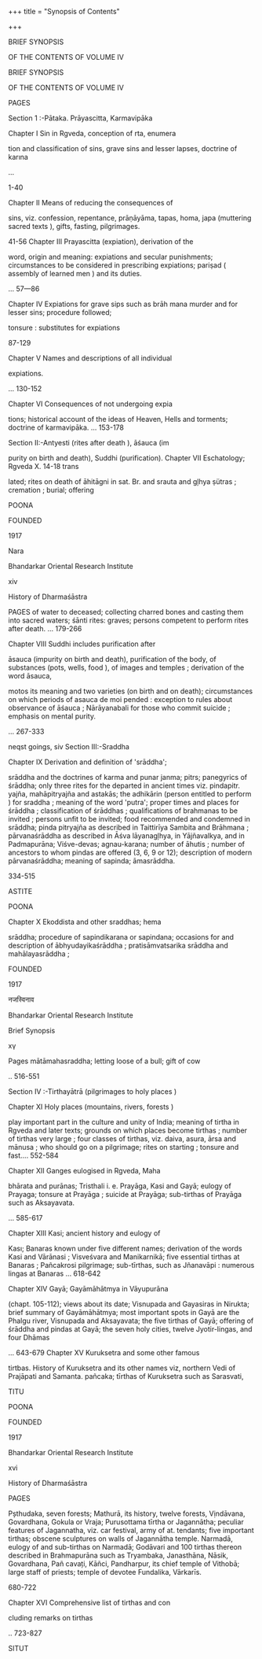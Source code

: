 +++
title = "Synopsis of Contents"

+++

BRIEF SYNOPSIS

OF THE CONTENTS OF VOLUME IV

BRIEF SYNOPSIS

OF THE CONTENTS OF VOLUME IV

PAGES

Section 1 :-Pātaka. Prāyascitta, Karmavipāka

Chapter I Sin in Rgveda, conception of rta, enumera

tion and classification of sins, grave sins and lesser lapses, doctrine of karına

...

1-40

Chapter II Means of reducing the consequences of

sins, viz. confession, repentance, prāṇāyāma, tapas, homa, japa (muttering sacred texts ), gifts, fasting, pilgrimages.

41-56 Chapter III Prayascitta (expiation), derivation of the

word, origin and meaning: expiations and secular punishments; circumstances to be considered in prescribing expiations; pariṣad ( assembly of learned men ) and its duties.

... 57—86

Chapter IV Expiations for grave sips such as brāh mana murder and for lesser sins; procedure followed;

tonsure : substitutes for expiations

87-129

Chapter V Names and descriptions of all individual

expiations.

... 130-152

Chapter VI Consequences of not undergoing expia

tions; historical account of the ideas of Heaven, Hells and torments; doctrine of karmavipāka. ... 153-178

Section II:-Antyesti (rites after death ), āśauca (im

purity on birth and death), Suddhi (purification). Chapter VII Eschatology; Rgveda X. 14-18 trans

lated; rites on death of āhitāgni in sat. Br. and srauta and gļhya ṣütras ; cremation ; burial; offering

POONA

FOUNDED

1917

Nara

Bhandarkar Oriental Research Institute

xiv

History of Dharmaśāstra

PAGES of water to deceased; collecting charred bones and casting them into sacred waters; śānti rites: graves; persons competent to perform rites after death. ... 179-266

Chapter VIII Suddhi includes purification after

āsauca (impurity on birth and death), purification of the body, of substances (pots, wells, food ), of images and temples ; derivation of the word āsauca,

motos its meaning and two varieties (on birth and on death); circumstances on which periods of asauca de moi pended : exception to rules about observance of āśauca ; Nārāyanabali for those who commit suicide ; emphasis on mental purity.

... 267-333

neqst goings, siv Section III:-Sraddha

Chapter IX Derivation and definition of 'srāddha';

srāddha and the doctrines of karma and punar janma; pitrs; panegyrics of śrāddha; only three rites for the departed in ancient times viz. pindapitr. yajña, mahāpitryajña and astakās; the adhikārin (person entitled to perform ) for sraddha ; meaning of the word 'putra'; proper times and places for śrāddha ; classification of śrāddhas ; qualifications of brahmanas to be invited ; persons unfit to be invited; food recommended and condemned in srāddha; pinda pitryajña as described in Taittirīya Sambita and Brāhmana ; pārvanaśrāddha as described in Āśva lāyanagļhya, in Yājñavalkya, and in Padmapurāna; Viśve-devas; agnau-karana; number of āhutis ; number of ancestors to whom pindas are offered (3, 6, 9 or 12); description of modern pārvanaśrāddha; meaning of sapinda; āmasrāddha.

334-515

ASTITE

POONA

Chapter X Ekoddista and other sraddhas; hema

srāddha; procedure of sapindikarana or sapindana; occasions for and description of ābhyudayikaśrāddha ; pratisāmvatsarika srāddha and mahālayasrāddha ;

FOUNDED

1917

नजस्विनाव

Bhandarkar Oriental Research Institute

Brief Synopsis

хү

Pages mātāmahasraddha; letting loose of a bull; gift of cow

.. 516-551

Section IV :-Tirthayātrā (pilgrimages to holy places )

Chapter XI Holy places (mountains, rivers, forests )

play important part in the culture and unity of India; meaning of tirtha in Rgveda and later texts; grounds on which places become tirthas ; number of tirthas very large ; four classes of tirthas, viz. daiva, asura, ārsa and mānusa ; who should go on a pilgrimage; rites on starting ; tonsure and fast.... 552-584

Chapter XII Ganges eulogised in Rgveda, Maha

bhārata and purānas; Tristhali i. e. Prayāga, Kasi and Gayā; eulogy of Prayaga; tonsure at Prayāga ; suicide at Prayāga; sub-tirthas of Prayāga such as Aksayavata.

... 585-617

Chapter XIII Kasi; ancient history and eulogy of

Kası; Banaras known under five different names; derivation of the words Kasi and Vārānasi ; Visveśvara and Manikarnikā; five essential tirthas at Banaras ; Pañcakrosi pilgrimage; sub-tīrthas, such as Jñanavāpi : numerous lingas at Banaras ... 618-642

Chapter XIV Gayā; Gayāmāhātmya in Vāyupurāna

(chapt. 105-112); views about its date; Visnupada and Gayasiras in Nirukta; brief summary of Gayāmāhātmya; most important spots in Gayā are the Phalgu river, Visnupada and Aksayavata; the five tirthas of Gayā; offering of śrāddha and pindas at Gayā; the seven holy cities, twelve Jyotir-lingas, and four Dhāmas

... 643-679 Chapter XV Kuruksetra and some other famous

tirtbas. History of Kuruksetra and its other names viz, northern Vedi of Prajāpati and Samanta. pañcaka; tīrthas of Kuruksetra such as Sarasvati,

TITU

POONA

FOUNDED

1917

Bhandarkar Oriental Research Institute

xvi

History of Dharmaśāstra

PAGES

Pșthudaka, seven forests; Mathurā, its history, twelve forests, Vịndāvana, Govardhana, Gokula or Vraja; Purusottama tīrtha or Jagannātha; peculiar features of Jagannatha, viz. car festival, army of at. tendants; five important tirthas; obscene sculptures on walls of Jagannātha temple. Narmadā, eulogy of and sub-tirthas on Narmadā; Godāvari and 100 tirthas thereon described in Brahmapurāna such as Tryambaka, Janasthāna, Nāsik, Govardhana, Pañ cavați, Kāñci, Pandharpur, its chief temple of Vithobā; large staff of priests; temple of devotee Fundalika, Vārkarīs.

680-722

Chapter XVI Comprehensive list of tirthas and con

cluding remarks on tirthas

.. 723-827

SITUT
